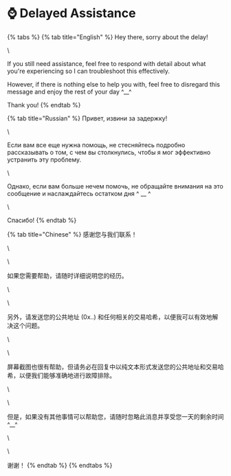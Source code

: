 # ⌚ Delayed Assistance

{% tabs %}
{% tab title="English" %}
Hey there, sorry about the delay!

\


If you still need assistance, feel free to respond with detail about what you're experiencing so I can troubleshoot this effectively.





However, if there is nothing else to help you with, feel free to disregard this message and enjoy the rest of your day ^\_\_^





Thank you!
{% endtab %}

{% tab title="Russian" %}
Привет, извини за задержку!

\


Если вам все еще нужна помощь, не стесняйтесь подробно рассказывать о том, с чем вы столкнулись, чтобы я мог эффективно устранить эту проблему.

\


Однако, если вам больше нечем помочь, не обращайте внимания на это сообщение и наслаждайтесь остатком дня ^ \_\_ ^

\


Спасибо!
{% endtab %}

{% tab title="Chinese" %}
感谢您与我们联系！

\


\


如果您需要帮助，请随时详细说明您的经历。

\


\


另外，请发送您的公共地址 (0x..) 和任何相关的交易哈希，以便我可以有效地解决这个问题。

\


\


屏幕截图也很有帮助，但请务必在回复中以纯文本形式发送您的公共地址和交易哈希，以便我们能够准确地进行故障排除。

\


\


但是，如果没有其他事情可以帮助您，请随时忽略此消息并享受您一天的剩余时间^\_\_^

\


\


谢谢！
{% endtab %}
{% endtabs %}
